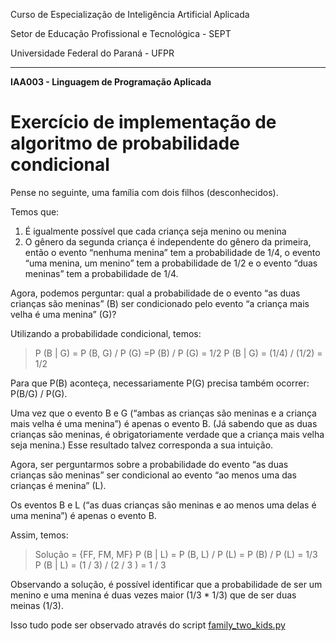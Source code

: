 Curso de Especialização de Inteligência Artificial Aplicada

Setor de Educação Profissional e Tecnológica - SEPT

Universidade Federal do Paraná - UFPR

---

**IAA003 - Linguagem de Programação Aplicada**

# Exercício de implementação de algoritmo de probabilidade condicional

Pense no seguinte, uma família com dois filhos (desconhecidos).

Temos que:

1. É igualmente possível que cada criança seja menino ou menina
2. O gênero da segunda criança é independente do gênero da primeira, então o evento “nenhuma menina” tem a probabilidade de 1/4, o evento “uma menina, um menino” tem a probabilidade de 1/2 e o evento “duas meninas” tem a probabilidade de 1/4.

Agora, podemos perguntar: qual a probabilidade de o evento “as duas crianças são meninas” (B) ser condicionado pelo evento “a criança mais velha é uma menina” (G)?

Utilizando a probabilidade condicional, temos:

> P (B | G) = P (B, G) / P (G) =P (B) / P (G) = 1/2
> P (B | G) =  (1/4) / (1/2) = 1/2

Para que P(B) aconteça, necessariamente P(G) precisa também ocorrer: P(B/G) / P(G). 

Uma vez que o evento B e G (“ambas as crianças são meninas e a criança mais velha é uma menina”) é apenas o evento B. (Já sabendo que as duas crianças são meninas, é obrigatoriamente verdade que a criança mais velha seja menina.) Esse resultado talvez corresponda a sua intuição.

Agora, ser perguntarmos sobre a probabilidade do evento “as duas crianças são meninas” ser condicional ao evento “ao menos uma das crianças é menina” (L). 

Os eventos B e L (“as duas crianças são meninas e ao menos uma delas é uma menina”) é apenas o evento B. 

Assim, temos:
> Solução = {FF, FM, MF}
> P (B | L) = P (B, L) / P (L) = P (B) / P (L) = 1/3
> P (B | L) = (1 / 3) /  (2 / 3 ) = 1 / 3

Observando a solução, é possível identificar que a probabilidade de ser um menino e uma menina é duas vezes maior (1/3 * 1/3) que de ser duas meinas (1/3).

Isso tudo pode ser observado através do script [family_two_kids.py](./family_two_kids.py)
